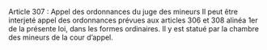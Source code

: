 Article 307 : Appel des ordonnances du juge des mineurs
Il peut être interjeté appel des ordonnances prévues aux articles 306 et 308 alinéa 1er de la présente loi, dans les formes ordinaires. Il y est statué par la chambre des mineurs de la cour d’appel.